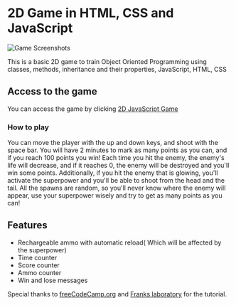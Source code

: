 
# 2D Game in HTML, CSS and JavaScript

![Game Screenshots](https://github.com/codeitamarjr/Java-2D-Gaming-HTML--CSS-and-JavaScript-/blob/master/assets/screencapture.png)

This is a basic 2D game to train Object Oriented Programming using classes, methods, inheritance and their properties, JavaScript, HTML, CSS

## Access to the game

You can access the game by clicking [2D JavaScript Game](https://codeitamarjr.github.io/Java-2D-Gaming-HTML--CSS-and-JavaScript/)

### How to play

You can move the player with the up and down keys, and shoot with the space bar.
You will have 2 minutes to mark as many points as you can, and if you reach 100 points you win!
Each time you hit the enemy, the enemy's life will decrease, and if it reaches 0, the enemy will be destroyed and you'll win some points. Additionally, if you hit the enemy that is glowing, you'll activate the superpower and you'll be able to shoot from the head and the tail.
All the spawns are random, so you'll never know where the enemy will appear, use your superpower wisely and try to get as many points as you can!

## Features

- Rechargeable ammo with automatic reload( Which will be affected by the superpower)
- Time counter
- Score counter
- Ammo counter
- Win and lose messages

Special thanks to [freeCodeCamp.org](https://www.youtube.com/watch?v=7BHs1BzA4fs&t=21s) and [Franks laboratory](https://www.youtube.com/c/Frankslaboratory) for the tutorial.
